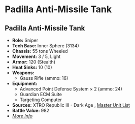 # Padilla Anti-Missile Tank 

## Padilla Anti-Missile Tank 

- **Role:** Sniper 
- **Tech Base:** Inner Sphere (3134) 
- **Chassis:** 55 tons Wheeled 
- **Movement:** 3 / 5, Light 
- **Armor:** 120 (Stealth) 
- **Heat Sinks:** 10 (10) 
- **Weapons:** 
  - Gauss Rifle (ammo: 16) 
- **Equipment:** 
  - Advanced Point Defense System × 2 (ammo: 24) 
  - Guardian ECM Suite 
  - Targeting Computer 
- **Sources:** XTRO Republic III - Dark Age , [Master Unit List](http://masterunitlist.info/Unit/Details/7386) 
- **Battle Value:** 982 
- [*More Info*](padilla_anti-missile_tank/padilla_anti-missile_tank.md) 

